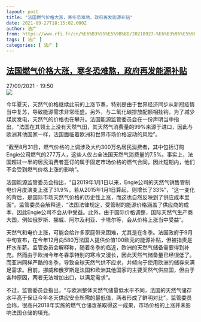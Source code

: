```yaml
---
layout: post
title: "法国燃气价格大涨，寒冬恐难熬，政府再发能源补贴"
date: 2021-09-27T18:15:02.000Z
author: 法广
from: https://www.rfi.fr/cn/%E6%B3%95%E5%9B%BD/20210927-%E6%B3%95%E5%9B%BD%E7%87%83%E6%B0%94%E4%BB%B7%E6%A0%BC%E5%A4%A7%E6%B6%A8%EF%BC%8C%E5%AF%92%E5%86%AC%E6%81%90%E9%9A%BE%E7%86%AC%EF%BC%8C%E6%94%BF%E5%BA%9C%E5%86%8D%E5%8F%91%E8%83%BD%E6%BA%90%E8%A1%A5%E8%B4%B4
tags: [ 法广 ]
categories: [ 法广 ]
---
```

<!--1632766502000-->
[法国燃气价格大涨，寒冬恐难熬，政府再发能源补贴](https://www.rfi.fr/cn/%E6%B3%95%E5%9B%BD/20210927-%E6%B3%95%E5%9B%BD%E7%87%83%E6%B0%94%E4%BB%B7%E6%A0%BC%E5%A4%A7%E6%B6%A8%EF%BC%8C%E5%AF%92%E5%86%AC%E6%81%90%E9%9A%BE%E7%86%AC%EF%BC%8C%E6%94%BF%E5%BA%9C%E5%86%8D%E5%8F%91%E8%83%BD%E6%BA%90%E8%A1%A5%E8%B4%B4)
------

<div>
<div>27/09/2021 - 19:50</div><img src="https://s.rfi.fr/media/display/daeb394c-1fba-11ec-8847-005056bf30b7/AP17018607866332.jpg"><div >                    <p>今年夏天，天然气价格继续此前的上涨节奏，特别是由于世界经济同步从新冠疫情当中复苏，导致能源需求非常旺盛。另外，与二氧化碳排放配额相挂钩，为了减少煤炭发电，天然气的价格也在攀升。法国能源监管委员会在一份声明当中指出，“法国在其领土上没有天然气田，其天然气消费量的99%来源于进口，因此与欧洲其他国家一样，法国面临着欧洲和世界市场价格波动的风险”。</p><p>“截至8月31日，燃气价格的上调涉及大约300万名居民消费者，其中包括订购Engie公司燃气的277万人，这些人仅占全法国天然气消费量的7.5%。事实上，法国超过一半的居民消费者签订的属于固定市场价格的燃气合同，因此短期内，他们不会受到燃气价格上涨的影响”。</p><p>法国能源监管委员会指出，“自2019年1月1日以来，Engie公司的天然气销售管制电价月度演变上涨了31.9%，若从2015年1月1日算起，则增长了33%”，“这一变化的背后，是国际市场天然气价格的历史性上涨，而这也自然反映到了供应成本里面”。监管委员会解释道，“法国法律规定，受管制的能源价格涵盖了供应商的成本，因此Engie公司不会从中受益。此外，由于国际价格调整，国际天然气生产商大国，例如俄罗斯、挪威、阿尔及利亚、卡塔尔等，会从价格上涨当中受益”。</p><p>天然气和电价上涨，可能会给许多家庭带来困难，尤其是在冬季。法国政府于9月中旬宣布，在今年12月向580万法国人提供价值100欧元的能源补贴，但被指责是杯水车薪。监管委员会解释称，随着冬季的临近，欧洲的天然气储备需要得到补充。然而由于欧洲今年冬春季特别的寒冷又漫长，因此天然气储备量已经很低了。而亚洲同样严酷的冬季，导致全球天然气供不应求，并倾向于使用欧洲的储存来满足需求。目前，挪威和俄罗斯是法国和欧洲其他国家的主要天然气供应国，但由于各种原因，两者无法增加出口，以满足需求”。</p><p>不过，监管委员会指出，“与欧洲整体天然气储量低水平不同，法国的天然气储存水平高于保证今年冬天供应安全所需的最低值，两者形成了鲜明对比”。监管委员会称，很高兴2018年实施的燃气仓储改革取得这一成果，市场价格的上涨并未影响法国仓储的填充。</p>                                            <div data-selfpromo-newsletter>    </div>    <div data-selfpromo-app>    </div>                </div>
</div>
